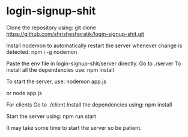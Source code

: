 # login-signup-shit
Clone the repository using:
git clone https://github.com/shrisheshpratik/login-signup-shit.git 

Install nodemon to automatically restart the server whenever change is detected:
npm i -g nodemon

Paste the env file in login-signup-shit/server directly.
Go to ./server
To install all the dependencies use:
npm install

To start the server, use:
nodemon app.js

or
node app.js

For clients
Go to ./client
Install the dependencies using:
npm install

Start the server using:
npm run start


It may take some time to start the server so be patient.
